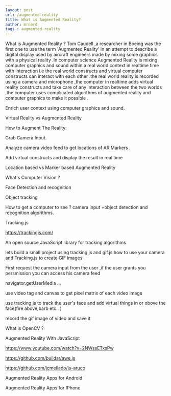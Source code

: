 ```yaml
---
layout: post
url: /augmented-reality
title: What is Augmented Reality?
author: mrnerd
tags : augmented-reality
---
```


What is Augmented Reality ?
Tom Caudell ,a researcher in Boeing was the first one to use the term 'Augmented Reality'   in an attempt to describe  a digital display used by aircraft engineers made by mixing some graphics with a physical reality .In computer science Augmented Reality is mixing computer graphics and sound within a real world context in realtime time with interaction i.e the real world constructs and virtual computer constructs can interact with each other .the real world reality is recorded  using a camera and microphone ,the computer in realtime adds virtual reality constructs and take care of any interaction between the two worlds ,the computer uses complicated algorithms of augmented reality and computer graphics to make it possible .

Enrich user context using computer graphics and sound.

Virtual Reality vs Augmented Reality 



How to Augment The Reality:

Grab Camera Input.

Analyze camera video feed to get locations of AR Markers .

Add virtual constructs and display the result in real time



Location based vs Marker based Augmented Reality

What's Computer Vision ?

Face Detection and recognition

Object tracking

 How to get a computer to see  ? camera input +object detection and recognition algorithms.

 Tracking.js 

https://trackingjs.com/ 

An open source JavaScript library for tracking algorithms

lets build a small project using tracking.js and gif.js:how to use your camera and Tracking.js to create GIF images

First request the camera input from the user ,if the user grants you persmission you can access his camera feed

navigator.getUserMedia ...

use video tag and canvas to get pixel matrix of each video image

use tracking.js to track the user's face and add virtual things in or obove the face(fire above,barb etc.. )

record the gif image of video and save it 



What is OpenCV ?

Augmented Reality With JavaScript 

https://www.youtube.com/watch?v=2NWssETxsPw 

https://github.com/buildar/awe.js 

https://github.com/jcmellado/js-aruco

Augmented Reality Apps for Android

Augmented Reality Apps for IPhone




